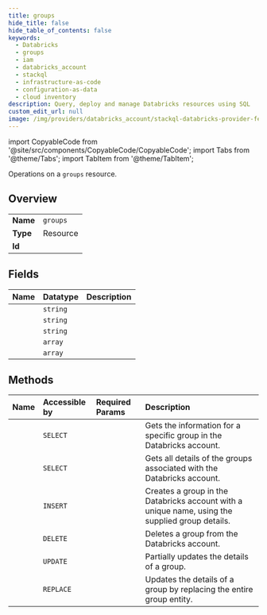 ```yaml
---
title: groups
hide_title: false
hide_table_of_contents: false
keywords:
  - Databricks
  - groups
  - iam
  - databricks_account
  - stackql
  - infrastructure-as-code
  - configuration-as-data
  - cloud inventory
description: Query, deploy and manage Databricks resources using SQL
custom_edit_url: null
image: /img/providers/databricks_account/stackql-databricks-provider-featured-image.png
---
```


import CopyableCode from '@site/src/components/CopyableCode/CopyableCode';
import Tabs from '@theme/Tabs';
import TabItem from '@theme/TabItem';

Operations on a <code>groups</code> resource.  

## Overview
<table><tbody>
<tr><td><b>Name</b></td><td><code>groups</code></td></tr>
<tr><td><b>Type</b></td><td>Resource</td></tr>
<tr><td><b>Id</b></td><td><CopyableCode code="databricks_account.iam.groups" /></td></tr>
</tbody></table>

## Fields
| Name | Datatype | Description |
|:-----|:---------|:------------|
| <CopyableCode code="id" /> | `string` |  |
| <CopyableCode code="displayName" /> | `string` |  |
| <CopyableCode code="externalId" /> | `string` |  |
| <CopyableCode code="members" /> | `array` |  |
| <CopyableCode code="roles" /> | `array` |  |

## Methods
| Name | Accessible by | Required Params | Description |
|:-----|:--------------|:----------------|:------------|
| <CopyableCode code="get" /> | `SELECT` | <CopyableCode code="account_id, id" /> | Gets the information for a specific group in the Databricks account. |
| <CopyableCode code="list" /> | `SELECT` | <CopyableCode code="account_id" /> | Gets all details of the groups associated with the Databricks account. |
| <CopyableCode code="create" /> | `INSERT` | <CopyableCode code="account_id" /> | Creates a group in the Databricks account with a unique name, using the supplied group details. |
| <CopyableCode code="delete" /> | `DELETE` | <CopyableCode code="account_id, id" /> | Deletes a group from the Databricks account. |
| <CopyableCode code="patch" /> | `UPDATE` | <CopyableCode code="account_id, id" /> | Partially updates the details of a group. |
| <CopyableCode code="update" /> | `REPLACE` | <CopyableCode code="account_id, id" /> | Updates the details of a group by replacing the entire group entity. |

